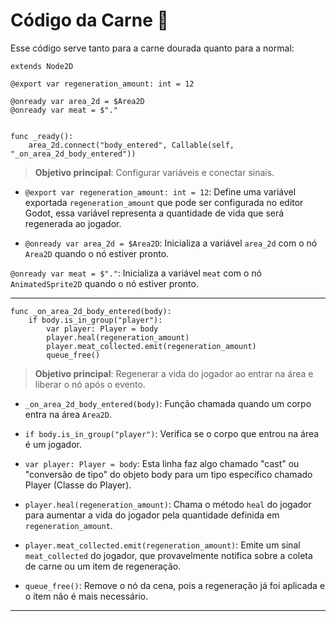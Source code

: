 # Código da Carne 🍖
Esse código serve tanto para a carne dourada quanto para a normal:

```
extends Node2D

@export var regeneration_amount: int = 12

@onready var area_2d = $Area2D
@onready var meat = $"."


func _ready():
	area_2d.connect("body_entered", Callable(self, "_on_area_2d_body_entered"))
```

> **Objetivo principal**: Configurar variáveis e conectar sinais.

- `@export var regeneration_amount: int = 12`: Define uma variável exportada `regeneration_amount` que pode ser configurada no editor Godot, essa variável representa a quantidade de vida que será regenerada ao jogador.

- `@onready var area_2d = $Area2D`: Inicializa a variável `area_2d` com o nó `Area2D` quando o nó estiver pronto.

`@onready var meat = $"."`: Inicializa a variável `meat` com o nó `AnimatedSprite2D` quando o nó estiver pronto.

---

```
func _on_area_2d_body_entered(body):
	if body.is_in_group("player"):
		var player: Player = body
		player.heal(regeneration_amount)
		player.meat_collected.emit(regeneration_amount)
		queue_free()
```

> **Objetivo principal**: Regenerar a vida do jogador ao entrar na área e liberar o nó após o evento.

- `_on_area_2d_body_entered(body)`: Função chamada quando um corpo entra na área `Area2D`.

- `if body.is_in_group("player")`: Verifica se o corpo que entrou na área é um jogador.

- `var player: Player = body`: Esta linha faz algo chamado "cast" ou "conversão de tipo" do objeto body para um tipo específico chamado Player (Classe do Player).

- `player.heal(regeneration_amount)`: Chama o método `heal` do jogador para aumentar a vida do jogador pela quantidade definida em `regeneration_amount`.

- `player.meat_collected.emit(regeneration_amount)`: Emite um sinal `meat_collected` do jogador, que provavelmente notifica sobre a coleta de carne ou um item de regeneração.

- `queue_free()`: Remove o nó da cena, pois a regeneração já foi aplicada e o item não é mais necessário.

---
